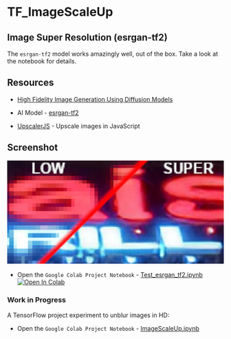 # TF_ImageScaleUp

## Image Super Resolution (esrgan-tf2)

The `esrgan-tf2` model works amazingly well, out of the box. Take a look at the notebook for details.

## Resources

* [High Fidelity Image Generation Using Diffusion Models](https://ai.googleblog.com/2021/07/high-fidelity-image-generation-using.html)

* AI Model - [esrgan-tf2](https://tfhub.dev/captain-pool/esrgan-tf2/1)

* [UpscalerJS](https://upscalerjs.com/) - Upscale images in JavaScript

## Screenshot

![image_1](images/image_1.png)

* Open the `Google Colab Project Notebook` - [Test_esrgan_tf2.ipynb](Test_esrgan_tf2.ipynb) <a href="https://colab.research.google.com/github/tgraupmann/TF_ImageScaleUp/blob/main/Test_esrgan_tf2.ipynb" target="_blank"><img src="https://colab.research.google.com/assets/colab-badge.svg" alt="Open In Colab"/></a>

### Work in Progress

A TensorFlow project experiment to unblur images in HD:

* Open the `Google Colab Project Notebook` - [ImageScaleUp.ipynb](ImageScaleUp.ipynb)
